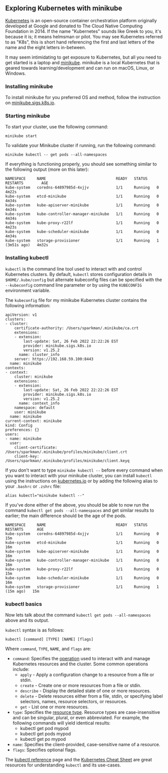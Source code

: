 ## Exploring Kubernetes with minikube

[Kubernetes](https://kubernetes.io/docs/concepts/overview/what-is-kubernetes/) is an open-source container orchestration platform originally developed at Google and donated to The Cloud Native Computing Foundation in 2014. If the name "Kubernetes" sounds like Greek to you, it's because it is; it means helmsman or pilot. You may see Kubernetes referred to as "K8s", this is short hand referencing the first and last letters of the name and the eight letters in-between.

It may seem intimidating to get exposure to Kubernetes, but all you need to get started is a laptop and [minikube](https://minikube.sigs.k8s.io/docs/start/). minikube is a local Kubernetes that is geared towards learning/development and can run on macOS, Linux, or Windows. 

### Installing minikube
To install minikube for you preferred OS and method, follow the instruction on [minikube.sigs.k8s.io](https://minikube.sigs.k8s.io/docs/start/).

### Starting minikube

To start your cluster, use the following command:
```
minikube start
```

To validate your Minikube cluster if running, run the following command:

```
minikube kubectl -- get pods --all-namespaces
```

If everything is functioning properly, you should see something similar to the following output (more on this later):

```
NAMESPACE     NAME                               READY   STATUS    RESTARTS        AGE
kube-system   coredns-64897985d-4xjjv            1/1     Running   0               4m22s
kube-system   etcd-minikube                      1/1     Running   0               4m34s
kube-system   kube-apiserver-minikube            1/1     Running   0               4m34s
kube-system   kube-controller-manager-minikube   1/1     Running   0               4m34s
kube-system   kube-proxy-r22lf                   1/1     Running   0               4m23s
kube-system   kube-scheduler-minikube            1/1     Running   0               4m34s
kube-system   storage-provisioner                1/1     Running   1 (3m51s ago)   4m32s
```
### Installing kubectl
`kubectl` is the command line tool used to interact with and control Kubernetes clusters. By default, `kubectl` stores configuration details in `$HOME/.kube/config` but alternate kubeconfig files can be specified with the `--kubeconfig` command line parameter or by using the `KUBECONFIG` environment variable.

The `kubeconfig` file for my minikube Kubernetes cluster contains the following information:

```
apiVersion: v1
clusters:
- cluster:
    certificate-authority: /Users/sparkman/.minikube/ca.crt
    extensions:
    - extension:
        last-update: Sat, 26 Feb 2022 22:22:26 EST
        provider: minikube.sigs.k8s.io
        version: v1.25.2
      name: cluster_info
    server: https://192.168.59.100:8443
  name: minikube
contexts:
- context:
    cluster: minikube
    extensions:
    - extension:
        last-update: Sat, 26 Feb 2022 22:22:26 EST
        provider: minikube.sigs.k8s.io
        version: v1.25.2
      name: context_info
    namespace: default
    user: minikube
  name: minikube
current-context: minikube
kind: Config
preferences: {}
users:
- name: minikube
  user:
    client-certificate: /Users/sparkman/.minikube/profiles/minikube/client.crt
    client-key: /Users/sparkman/.minikube/profiles/minikube/client.keyq
```

If you don't want to type `minikube kubectl --` before every command when you want to interact with your minikube cluster, you can install `kubectl` using the instructions on [kubernetes.io](https://kubernetes.io/docs/tasks/tools/)
or by adding the following alias to your `.bashrc` or `.zshrc` file:

```
alias kubectl="minikube kubectl --"
```

If you've done either of the above, you should be able to now run the command `kubectl get pods --all-namespaces`  and get similar results to earlier; the main difference should be the age of the pods.

```
NAMESPACE     NAME                               READY   STATUS    RESTARTS      AGE
kube-system   coredns-64897985d-4xjjv            1/1     Running   0             15m
kube-system   etcd-minikube                      1/1     Running   0             16m
kube-system   kube-apiserver-minikube            1/1     Running   0             16m
kube-system   kube-controller-manager-minikube   1/1     Running   0             16m
kube-system   kube-proxy-r22lf                   1/1     Running   0             15m
kube-system   kube-scheduler-minikube            1/1     Running   0             16m
kube-system   storage-provisioner                1/1     Running   1 (15m ago)   15m
```

### kubectl basics

Now lets talk about the command `kubectl get pods --all-namespaces` above and its output.

`kubectl` syntax is as follows:

```
kubectl [command] [TYPE] [NAME] [flags]
```

Where `command`, `TYPE`, `NAME`, and `flags` are:
* `command`: Specifies the [operation](https://kubernetes.io/docs/reference/kubectl/overview/#operations) used to interact with and manage Kubernetes resources and the cluster. Some common operations include:
	* `apply` - Apply a configuration change to a resource from a file or stdin.
	* `create` - Create one or more resources from a file or stdin.
	* `describe` - Display the detailed state of one or more resources.
	* `delete` - Delete resources either from a file, stdin, or specifying label selectors, names, resource selectors, or resources.
	* `get` - List one or more resources.
* `type`: Specifies the [resource type](https://kubernetes.io/docs/reference/kubectl/overview/#resource-types). Resource types are case-insensitive and can be singular, plural, or even abbreviated. For example, the following commands will yield identical results:
	* kubectl get pod mypod
	* kubectl get pods mypod
	* kubectl get po mypod
* `name`: Specifies the client-provided, case-sensitive name of a resource. 
* `flags`: Specifies optional flags. 

The [kubectl reference](https://kubernetes.io/docs/reference/generated/kubectl/kubectl-commands) page and the [Kubernetes Cheat Sheet](https://kubernetes.io/docs/reference/kubectl/cheatsheet/) are great resources for understanding `kubectl` and its use-cases. 


